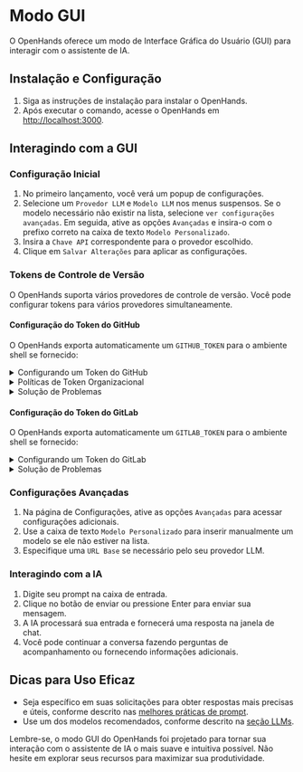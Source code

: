 # Modo GUI

O OpenHands oferece um modo de Interface Gráfica do Usuário (GUI) para interagir com o assistente de IA.

## Instalação e Configuração

1. Siga as instruções de instalação para instalar o OpenHands.
2. Após executar o comando, acesse o OpenHands em [http://localhost:3000](http://localhost:3000).

## Interagindo com a GUI

### Configuração Inicial

1. No primeiro lançamento, você verá um popup de configurações.
2. Selecione um `Provedor LLM` e `Modelo LLM` nos menus suspensos. Se o modelo necessário não existir na lista,
   selecione `ver configurações avançadas`. Em seguida, ative as opções `Avançadas` e insira-o com o prefixo correto na
   caixa de texto `Modelo Personalizado`.
3. Insira a `Chave API` correspondente para o provedor escolhido.
4. Clique em `Salvar Alterações` para aplicar as configurações.

### Tokens de Controle de Versão

O OpenHands suporta vários provedores de controle de versão. Você pode configurar tokens para vários provedores simultaneamente.

#### Configuração do Token do GitHub

O OpenHands exporta automaticamente um `GITHUB_TOKEN` para o ambiente shell se fornecido:

<details>
  <summary>Configurando um Token do GitHub</summary>

  1. **Gerar um Token de Acesso Pessoal (PAT)**:
   - No GitHub, vá para Configurações > Configurações de Desenvolvedor > Tokens de Acesso Pessoal > Tokens (clássico).
   - **Novo token (clássico)**
     - Escopos necessários:
     - `repo` (Controle total de repositórios privados)
   - **Tokens de Granularidade Fina**
     - Todos os Repositórios (Você pode selecionar repositórios específicos, mas isso afetará o que retorna na pesquisa de repositórios)
     - Permissões Mínimas (Selecione `Meta Dados = Somente leitura` para pesquisa, `Pull Requests = Leitura e Escrita` e `Conteúdo = Leitura e Escrita` para criação de branches)
  2. **Inserir Token no OpenHands**:
   - Clique no botão Configurações (ícone de engrenagem).
   - Cole seu token no campo `Token do GitHub`.
   - Clique em `Salvar` para aplicar as alterações.
</details>

<details>
  <summary>Políticas de Token Organizacional</summary>

  Se você estiver trabalhando com repositórios organizacionais, configurações adicionais podem ser necessárias:

  1. **Verificar Requisitos da Organização**:
   - Administradores da organização podem impor políticas específicas de token.
   - Algumas organizações exigem que tokens sejam criados com SSO habilitado.
   - Revise as [configurações de política de token](https://docs.github.com/en/organizations/managing-programmatic-access-to-your-organization/setting-a-personal-access-token-policy-for-your-organization) da sua organização.
  2. **Verificar Acesso à Organização**:
   - Vá para as configurações do seu token no GitHub.
   - Procure pela organização em `Acesso à Organização`.
   - Se necessário, clique em `Habilitar SSO` ao lado da sua organização.
   - Complete o processo de autorização SSO.
</details>

<details>
  <summary>Solução de Problemas</summary>

  Problemas comuns e soluções:

  - **Token Não Reconhecido**:
     - Certifique-se de que o token está devidamente salvo nas configurações.
     - Verifique se o token não expirou.
     - Confirme se o token tem os escopos necessários.
     - Tente regenerar o token.

  - **Acesso à Organização Negado**:
     - Verifique se o SSO é necessário, mas não está habilitado.
     - Confirme a associação à organização.
     - Contate o administrador da organização se as políticas de token estiverem bloqueando o acesso.

  - **Verificando se o Token Funciona**:
     - O aplicativo mostrará uma marca de verificação verde se o token for válido.
     - Tente acessar um repositório para confirmar as permissões.
     - Verifique o console do navegador para mensagens de erro.
</details>

#### Configuração do Token do GitLab

O OpenHands exporta automaticamente um `GITLAB_TOKEN` para o ambiente shell se fornecido:

<details>
  <summary>Configurando um Token do GitLab</summary>

  1. **Gerar um Token de Acesso Pessoal (PAT)**:
   - No GitLab, vá para Configurações do Usuário > Tokens de Acesso.
   - Crie um novo token com os seguintes escopos:
     - `api` (Acesso à API)
     - `read_user` (Ler informações do usuário)
     - `read_repository` (Ler repositório)
     - `write_repository` (Escrever no repositório)
   - Defina uma data de expiração ou deixe em branco para um token sem expiração.
  2. **Inserir Token no OpenHands**:
   - Clique no botão Configurações (ícone de engrenagem).
   - Cole seu token no campo `Token do GitLab`.
   - Insira a URL da sua instância GitLab se estiver usando GitLab auto-hospedado.
   - Clique em `Salvar` para aplicar as alterações.
</details>

<details>
  <summary>Solução de Problemas</summary>

  Problemas comuns e soluções:

  - **Token Não Reconhecido**:
     - Certifique-se de que o token está devidamente salvo nas configurações.
     - Verifique se o token não expirou.
     - Confirme se o token tem os escopos necessários.
     - Para instâncias auto-hospedadas, verifique se a URL da instância está correta.

  - **Acesso Negado**:
     - Verifique as permissões de acesso ao projeto.
     - Confirme se o token tem os escopos necessários.
     - Para repositórios de grupo/organização, certifique-se de ter o acesso adequado.
</details>

### Configurações Avançadas

1. Na página de Configurações, ative as opções `Avançadas` para acessar configurações adicionais.
2. Use a caixa de texto `Modelo Personalizado` para inserir manualmente um modelo se ele não estiver na lista.
3. Especifique uma `URL Base` se necessário pelo seu provedor LLM.

### Interagindo com a IA

1. Digite seu prompt na caixa de entrada.
2. Clique no botão de enviar ou pressione Enter para enviar sua mensagem.
3. A IA processará sua entrada e fornecerá uma resposta na janela de chat.
4. Você pode continuar a conversa fazendo perguntas de acompanhamento ou fornecendo informações adicionais.

## Dicas para Uso Eficaz

- Seja específico em suas solicitações para obter respostas mais precisas e úteis, conforme descrito nas [melhores práticas de prompt](../prompting/prompting-best-practices).
- Use um dos modelos recomendados, conforme descrito na [seção LLMs](usage/llms/llms.md).

Lembre-se, o modo GUI do OpenHands foi projetado para tornar sua interação com o assistente de IA o mais suave e intuitiva
possível. Não hesite em explorar seus recursos para maximizar sua produtividade.
